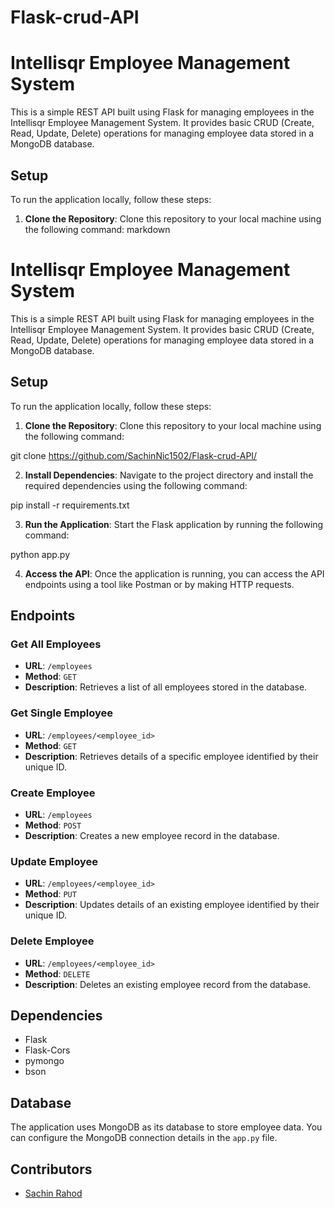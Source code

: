 ﻿# Flask-crud-API
# Intellisqr Employee Management System

This is a simple REST API built using Flask for managing employees in the Intellisqr Employee Management System. It provides basic CRUD (Create, Read, Update, Delete) operations for managing employee data stored in a MongoDB database.

## Setup

To run the application locally, follow these steps:

1. **Clone the Repository**: Clone this repository to your local machine using the following command:
markdown

# Intellisqr Employee Management System

This is a simple REST API built using Flask for managing employees in the Intellisqr Employee Management System. It provides basic CRUD (Create, Read, Update, Delete) operations for managing employee data stored in a MongoDB database.

## Setup

To run the application locally, follow these steps:

1. **Clone the Repository**: Clone this repository to your local machine using the following command:

git clone https://github.com/SachinNic1502/Flask-crud-API/


2. **Install Dependencies**: Navigate to the project directory and install the required dependencies using the following command:

pip install -r requirements.txt


3. **Run the Application**: Start the Flask application by running the following command:

python app.py


4. **Access the API**: Once the application is running, you can access the API endpoints using a tool like Postman or by making HTTP requests.

## Endpoints

### Get All Employees

- **URL**: `/employees`
- **Method**: `GET`
- **Description**: Retrieves a list of all employees stored in the database.

### Get Single Employee

- **URL**: `/employees/<employee_id>`
- **Method**: `GET`
- **Description**: Retrieves details of a specific employee identified by their unique ID.

### Create Employee

- **URL**: `/employees`
- **Method**: `POST`
- **Description**: Creates a new employee record in the database.

### Update Employee

- **URL**: `/employees/<employee_id>`
- **Method**: `PUT`
- **Description**: Updates details of an existing employee identified by their unique ID.

### Delete Employee

- **URL**: `/employees/<employee_id>`
- **Method**: `DELETE`
- **Description**: Deletes an existing employee record from the database.

## Dependencies

- Flask
- Flask-Cors
- pymongo
- bson

## Database

The application uses MongoDB as its database to store employee data. You can configure the MongoDB connection details in the `app.py` file.

## Contributors

- [Sachin Rahod](https://github.com/SachinNic1502)

